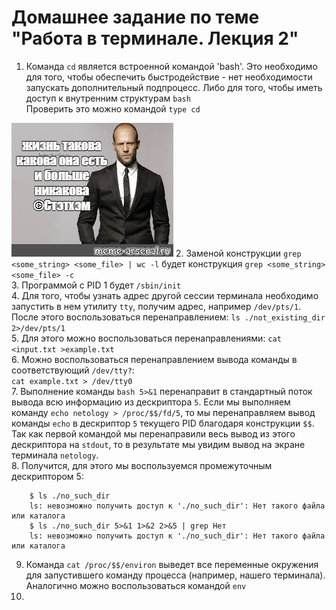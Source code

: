 # Домашнее задание по теме "Работа в терминале. Лекция 2"
1. Команда `cd` является встроенной командой 'bash'. Это необходимо для того, чтобы обеспечить быстродействие - нет необходимости запускать дополнительный подпроцесс. Либо для того, чтобы иметь доступ к внутренним структурам `bash`  
Проверить это можно командой `type cd`  

![cd такова](./img/hw02-01.jpg)
2. Заменой конструкции `grep <some_string> <some_file> | wc -l` будет конструкция `grep <some_string> <some_file> -c`  
3. Программой с PID 1 будет `/sbin/init`  
4. Для того, чтобы узнать адрес другой сессии терминала необходимо запустить в нем утилиту `tty`, получим адрес, например `/dev/pts/1`. После этого воспользоваться перенаправлением: `ls ./not_existing_dir 2>/dev/pts/1`  
5. Для этого можно воспользоваться перенаправлениями: `cat <input.txt >example.txt`  
6. Можно воспользоваться перенаправлением вывода команды в соответствующий `/dev/tty?`:  
`cat example.txt > /dev/tty0`  
7. Выполнение команды `bash 5>&1` перенаправит в стандартный поток вывода всю информацию из дескриптора `5`. Если мы выполняем команду `echo netology > /proc/$$/fd/5`, то мы перенаправляем вывод команды `echo` в дескриптор `5` текущего PID благодаря конструкции `$$`. Так как первой командой мы перенаправили весь вывод из этого дескриптора на `stdout`, то в результате мы увидим вывод на экране терминала `netology`.  
8. Получится, для этого мы воспользуемся промежуточным дескриптором 5:  

        $ ls ./no_such_dir  
        ls: невозможно получить доступ к './no_such_dir': Нет такого файла или каталога  
        $ ls ./no_such_dir 5>&1 1>&2 2>&5 | grep Нет  
        ls: невозможно получить доступ к './no_such_dir': Нет такого файла или каталога  
9. Команда `cat /proc/$$/environ` выведет все переменные окружения для запустившего команду процесса (например, нашего терминала). Аналогично можно воспользоваться командой `env`  
10. 
